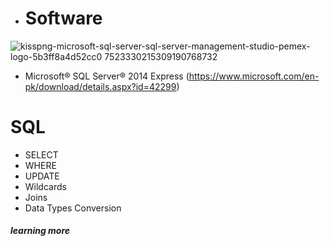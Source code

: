 * # Software
![kisspng-microsoft-sql-server-sql-server-management-studio-pemex-logo-5b3ff8a4d52cc0 7523330215309190768732](https://user-images.githubusercontent.com/34093998/87793252-7003ce00-c85e-11ea-9092-7ea260dcc683.jpg)

* Microsoft® SQL Server® 2014 Express (https://www.microsoft.com/en-pk/download/details.aspx?id=42299)

# SQL

* SELECT 
* WHERE
* UPDATE
* Wildcards
* Joins
* Data Types Conversion

##### learning more 
